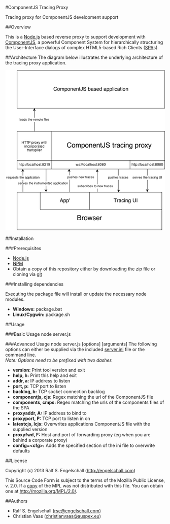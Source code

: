 #ComponentJS Tracing Proxy

Tracing proxy for ComponentJS development support

##Overview

This is a [Node.js](http://nodejs.org/) based reverse proxy
to support development with [ComponentJS](http://componentjs.com/),
a powerful Component System for hierarchically structuring the
User-Interface dialogs of complex HTML5-based Rich Clients
([SPA](http://en.wikipedia.org/wiki/Single-page_application)s).

##Architecture
The diagram below illustrates the underlying architecture of the tracing
proxy application.

![Architecture](architecture.png)

##Installation

###Prerequisites

* [Node.js](http://nodejs.org/)
* [NPM](https://npmjs.org/)
* Obtain a copy of this repository either by downloading the zip
file or cloning via [git](http://git-scm.com/)

###Installing dependencies

Executing the package file will install or update the necessary node modules.
* **Windows:** package.bat
* **Linux/Cygwin:** package.sh

##Usage

###Basic Usage
	node server.js

###Advanced Usage
	node server.js [options] [arguments]
The following options can either be supplied via the included [server.ini](server.ini) file or the
command line.  
*Note: Options need to be prefixed with two dashes*

* **version:** Print tool version and exit
* **help, h:** Print this help and exit
* **addr, a:** IP address to listen
* **port, p:** TCP port to listen
* **backlog, b:** TCP socket connection backlog
* **componentjs, cjs:** Regex matching the url of the ComponentJS file
* **components, cmps:** Regex matching the urls of the components files of the SPA
* **proxyaddr, A:** IP address to bind to
* **proxyport, P:** TCP port to listen in on
* **latestcjs, lcjs:** Overwrites applications ComponentJS file with the supplied version
* **proxyfwd, F:** Host and port of forwarding proxy (eg when you are behind a corporate proxy)
* **config=&lt;cfg&gt;:** Adds the specified section of the ini file to overwrite defaults

##License

Copyright (c) 2013 Ralf S. Engelschall (http://engelschall.com)

This Source Code Form is subject to the terms of the Mozilla Public
License, v. 2.0. If a [copy](LICENSE) of the MPL was not distributed with this file.
You can obtain one at http://mozilla.org/MPL/2.0/.

##Authors

- Ralf S. Engelschall (rse@engelschall.com)
- Christian Vaas (christianvaas@auspex.eu)